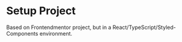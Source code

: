 # Setup Project

Based on Frontendmentor project, but in a React/TypeScript/Styled-Components environment.